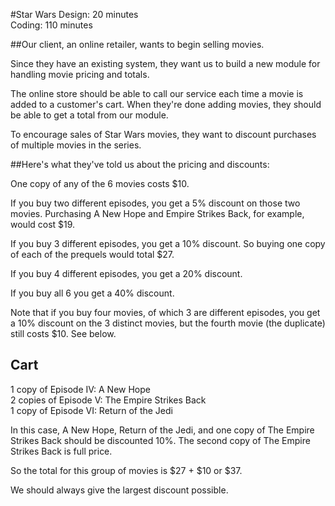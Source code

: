 #Star Wars
Design: 20 minutes  
Coding: 110 minutes


##Our client, an online retailer, wants to begin selling movies.

Since they have an existing system, they want us to build a new module for handling movie pricing and totals.

The online store should be able to call our service each time a movie is added to a customer's cart. When they're done adding movies, they should be able to get a total from our module.

To encourage sales of Star Wars movies, they want to discount purchases of multiple movies in the series.

##Here's what they've told us about the pricing and discounts:

One copy of any of the 6 movies costs $10.

If you buy two different episodes, you get a 5% discount on those two movies. Purchasing A New Hope and Empire Strikes Back, for example, would cost $19.

If you buy 3 different episodes, you get a 10% discount. So buying one copy of each of the prequels would total $27.

If you buy 4 different episodes, you get a 20% discount.

If you buy all 6 you get a 40% discount.

Note that if you buy four movies, of which 3 are different episodes, you get a 10% discount on the 3 distinct movies, but the fourth movie (the duplicate) still costs $10. See below.

Cart
----
1 copy of Episode IV: A New Hope  
2 copies of Episode V: The Empire Strikes Back  
1 copy of Episode VI: Return of the Jedi  

In this case, A New Hope, Return of the Jedi, and one copy of The Empire Strikes Back should be discounted 10%. The second copy of The Empire Strikes Back is full price.

So the total for this group of movies is $27 + $10 or $37.

We should always give the largest discount possible.